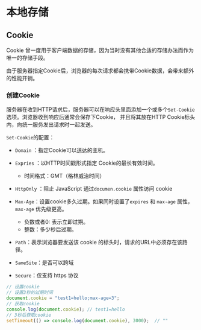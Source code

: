 # 本地存储

## Cookie

Cookie 曾一度用于客户端数据的存储，因为当时没有其他合适的存储办法而作为唯一的存储手段。

由于服务器指定Cookie后，浏览器的每次请求都会携带Cookie数据，会带来额外的性能开销。

### 创建Cookie

服务器在收到HTTP请求后，服务器可以在响应头里面添加一个或多个`Set-Cookie`选项。浏览器收到响应后通常会保存下Cookie， 并且将其放在HTTP Cookie标头内，向统一服务发出请求时一起发送。

`Set-Cookie`的配置：

- `Domain` ：指定Cookie可以送达的主机。

- `Expries` ：以HTTP时间戳形式指定 Cookie的最长有效时间。
  - 时间格式：GMT（格林威治时间）
- `HttpOnly` ：阻止 JavaScript 通过`documen.cookie` 属性访问 cookie
- `Max-Age`：设置cookie多久过期。如果同时设置了`expires` 和 `max-age` 属性，`max-age` 优先级更高。
  - 负数或者0: 表示立即过期。
  - 整数：多少秒后过期。
- `Path`：表示浏览器要发送该 cookie 的标头时，请求的URL中必须存在该路径。
- `SameSite`：是否可以跨域
- `Secure`：仅支持 https 协议

```javascript
// 设置cookie
// 设置3秒的过期时间
document.cookie = "test1=hello;max-age=3";
// 获取cookie
console.log(document.cookie); // test1=hello
// 3秒后获取cookie
setTimeout(() => console.log(document.cookie), 3000);  // ""
```

